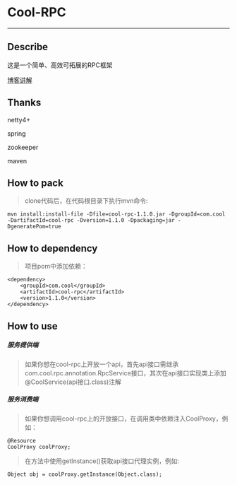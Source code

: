# Cool-RPC

---

## Describe
这是一个简单、高效可拓展的RPC框架

[博客讲解](https://segmentfault.com/a/1190000016185800)

## Thanks
netty4+

spring

zookeeper

maven

## How to pack
> clone代码后，在代码根目录下执行mvn命令:
~~~~
mvn install:install-file -Dfile=cool-rpc-1.1.0.jar -DgroupId=com.cool -DartifactId=cool-rpc -Dversion=1.1.0 -Dpackaging=jar -DgeneratePom=true
~~~~

## How to dependency

> 项目pom中添加依赖：

```
<dependency>
    <groupId>com.cool</groupId>
    <artifactId>cool-rpc</artifactId>
    <version>1.1.0</version>
</dependency>
```

## How to use

##### 服务提供端

> 如果你想在cool-rpc上开放一个api，首先api接口需继承com.cool.rpc.annotation.RpcService接口，其次在api接口实现类上添加@CoolService(api接口.class)注解

##### 服务消费端

> 如果你想调用cool-rpc上的开放接口，在调用类中依赖注入CoolProxy，例如：

```
@Resource
CoolProxy coolProxy;
```
> 在方法中使用getInstance()获取api接口代理实例，例如:

```
Object obj = coolProxy.getInstance(Object.class);
```









